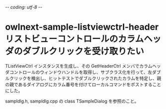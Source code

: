 -*- coding: utf-8 -*-

# owlnext-sample-listviewctrl-header リストビューコントロールのカラムヘッダのダブルクリックを受け取りたい

TListViewCtrl インスタンスを生成し、その GetHeaderCtrl メンバでカラムヘッダコントロールのウィンドウハンドルを取得し、サブクラス化を行って、左ダブルクリックを検出し、ヒットテストでダブルクリックされたカラムを特定し、親の親であるダイアログにカラム番号を付けてローカルコマンドをポストすることにした。

sampldlg.h, sampldlg.cpp の class TSampleDialog を参照のこと。
